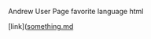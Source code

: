 Andrew User Page
favorite language html


[link]([something.md](https://andrewphanguyen.github.io/cse110-Projects/)
